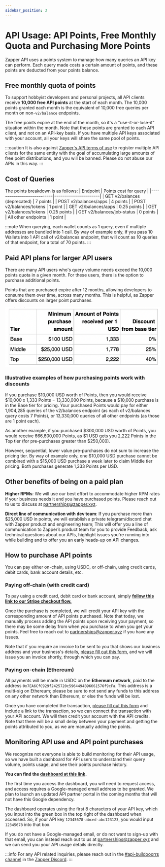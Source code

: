 ```yaml
---
sidebar_position: 3
---
```


# API Usage: API Points, Free Monthly Quota and Purchasing More Points

Zapper API uses a points system to manage how many queries an API key can perform. Each query made costs a certain amount of points, and these points are deducted from your points balance.

## Free monthly quota of points

To support hobbyist developers and personal projects, all API clients receive **10,000 free API points** at the start of each month.  The 10,000 points granted each month is the equivalent of 10,000 free queries per month on non-`v2/balance` endpoints.

The free points expire at the end of the month, so it's a "use-it-or-lose-it" situation within the month. Note that these points are granted to each API client, and not on an API-key basis. If you have multiple API keys associated with your account, all your keys will share the same pool of points.

:::caution
It is also against [Zapper's API terms of use](https://zapper.xyz/docs/api-terms-of-use.pdf) to register multiple API clients for the same  entity with the goal of accumulating large amounts of free point distributions, and you will be banned. Please do not abuse our APIs in this way.
:::

## Cost of Queries

The points breakdown is as follows:
| Endpoint                   | Points cost for query |
|----------------------------|-----------------------|
| GET v2/balances (deprecated)           |        7 points       |
| POST v2/balances/apps      |        4 points       |
| POST v2/balances/tokens    |        1 point        |
| GET v2/balances/apps       |      0.25 points      |
| GET v2/balances/tokens     |      0.25 points      |
| GET v2/balances/job-status |        0 points       |
| All other endpoints        |        1 point        |

:::note
When querying, each wallet counts as 1 query, even if multiple addresses are bundled into 1 call. By way of example only, if you pass 10 Wallets into 1 API call of v2/balances endpoint, that will count as 10 queries of that endpoint, for a total of 70 points.
:::

## Paid API plans for larger API users

There are many API users who's query volume needs exceed the 10,000 points quota in a given month. For these users, there is the option to purchase additional points.

Points that are purchased expire after 12 months, allowing developers to consume them over time, across many months. This is helpful, as Zapper offers discounts on larger point purchases.

![Breakdown of amount of points received per USD](../../static/img/assets/points_purchase_table.png)

### Illustrative examples of how purchasing points work with discounts

If you purchase $10,000 USD worth of Points, then you would receive $10,000 x 1,333 Points = 13,330,000 Points, because a $10,000 purchase is in the Base tier for pricing. Your purchased Points would pay for either 1,904,285 queries of the v2/balances endpoint (as each of v2/balances query costs 7 Points), or 13,330,000 queries of all other endpoints (as those are 1 point each).

As another example, if you purchased $300,000 USD worth of Points, you would receive 666,600,000 Points, as $1 USD gets you 2,222 Points in the Top tier (for pre-purchases greater than $250,000).

However, sequential, lower value pre-purchases do not sum to increase the pricing tier. By way of example only, one $10,000 USD purchase cannot be combined with a $15,000 USD purchase a week later to claim Middle tier pricing. Both purchases generate 1,333 Points per USD.

## Other benefits of being on a paid plan

**Higher RPMs**: We will use our best effort to accommodate higher RPM rates if your business needs it and you have purchased points. Please reach out to us to discuss at [partnerships@zapper.xyz](mailto:partnerships@zapper.xyz).

**Direct line of communication with dev team**: If you purchase more than $25,000 USD in points, we will establish a private telegram/discord chat with Zapper product and engineering team; This will offer you a line of communication to Zapper’s product team for you to provide Feedback, ask technical questions about our APIs, highlight issues you're running into while building and to offer you an early heads-up on API changes.

## How to purchase API points

You can pay either on-chain, using USDC, or off-chain, using credit cards, debit cards, bank account details, etc.

### Paying off-chain (with credit card)

To pay using a credit card, debit card or bank account, simply **[follow this link to our Stripe checkout flow.](https://buy.stripe.com/8wMcPb8fC2jl1wI8wz)**

Once the purchase is completed, we will credit your API key with the corresponding amount of API points purchased. Note that today, we manually process adding the API points upon receiving your payment, so there may be some delay from when you purchase to when you get your points. Feel free to reach out to [partnerships@zapper.xyz](mailto:partnerships@zapper.xyz) if you have any issues.

Note that if you require an invoice to be sent to you that shows our business address and your business's details, [please fill out this form](https://zapperfi.zendesk.com/hc/en-us/requests/new?ticket_form_id=10132222946321), and we will issue you an invoice shortly, through which you can pay.

### Paying on-chain (Ethereum)

All payments will be made in USDC on the **Ethereum network**, paid to the address `0x7EA6CfC929f2425720c5964494B96661576f9cFa`. This address is a multi-sig on Ethereum; please be sure to not send any funds to this address on any other network than Ethereum, or else the funds will be lost.

Once you have completed the transaction, [please fill out this form](https://zapperfi.zendesk.com/hc/en-us/requests/new?ticket_form_id=10132222946321) and include a link to the transaction, so we can connect the transaction with your API account. We will then credit your account with the API credits. Note that there will be a small delay between your payment and getting the points attributed to you, as we are manually adding the points.

## Monitoring API use and API point purchases

We recognize not everyone is able to build monitoring for their API usage, so we have built a dashboard for API users to understand their query volume, points usage, and see their points purchase history.

**You can find the [dashboard at this link](https://datastudio.google.com/reporting/88563472-154b-44d2-aba4-339e9f4ba674).**

The first time you access the dashboard, you will need to request access, and access requires a Google-managed email address to be granted. We plan to launch an updated API partner portal in the coming months that will not have this Google dependency.

The dashboard operates using the first 8 characters of your API key, which you input into the green box in the top right of the dashboard when accessed. So, if your API key `12345678-abced-abc123123`, you would input `12345678` into that box.

If you do not have a Google-managed email, or do not want to sign-up with that email, you can instead reach out to us at [partnerships@zapper.xyz](mailto:partnerships@zapper.xyz) and we can send you your API usage details directly.

:::info
For any API related inquiries, please reach out in the
[#api-buildooorrs channel](https://discord.com/channels/647279669388771329/650654989202489354)
in the [Zapper Discord](https://zapper.xyz/discord).
:::
